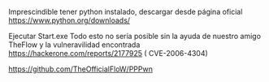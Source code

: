 Imprescindible tener python instalado, descargar desde página oficial
https://www.python.org/downloads/

Ejecutar Start.exe 
Todo esto no sería posible sin la ayuda de nuestro amigo
TheFlow y la vulneravilidad encontrada https://hackerone.com/reports/2177925 ( CVE-2006-4304)

https://github.com/TheOfficialFloW/PPPwn
